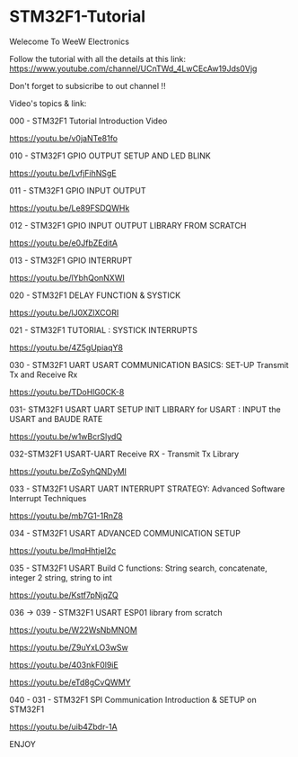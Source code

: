 # STM32F1-Tutorial

Welecome To WeeW Electronics

Follow the tutorial with all the details at this link: https://www.youtube.com/channel/UCnTWd_4LwCEcAw19Jds0Vjg

Don't forget to subsicribe to out channel !! 

Video's topics & link:

000 - STM32F1 Tutorial Introduction Video

https://youtu.be/v0jaNTe81fo


010 - STM32F1 GPIO OUTPUT SETUP AND LED BLINK

https://youtu.be/LvfjFihNSgE


011 - STM32F1 GPIO INPUT OUTPUT


https://youtu.be/Le89FSDQWHk


012 -  STM32F1 GPIO INPUT OUTPUT LIBRARY FROM SCRATCH


https://youtu.be/e0JfbZEditA


013 - STM32F1 GPIO INTERRUPT


https://youtu.be/lYbhQonNXWI


020 - STM32F1 DELAY FUNCTION & SYSTICK


https://youtu.be/lJ0XZlXCORI


021 - STM32F1 TUTORIAL : SYSTICK INTERRUPTS


https://youtu.be/4Z5gUpiaqY8


030 - STM32F1 UART USART COMMUNICATION BASICS: SET-UP Transmit Tx and Receive Rx


https://youtu.be/TDoHlG0CK-8


031- STM32F1 USART UART SETUP INIT LIBRARY for USART : INPUT the USART  and BAUDE RATE


https://youtu.be/w1wBcrSlydQ


032-STM32F1 USART-UART Receive RX - Transmit Tx Library


https://youtu.be/ZoSyhQNDyMI


033 - STM32F1 USART UART INTERRUPT STRATEGY: Advanced Software Interrupt Techniques 


https://youtu.be/mb7G1-1RnZ8


034 - STM32F1 USART ADVANCED COMMUNICATION SETUP


https://youtu.be/lmqHhtjeI2c


035 - STM32F1 USART  Build C  functions: String search, concatenate, integer 2 string, string to int


https://youtu.be/Kstf7pNjqZQ

036 -> 039 - STM32F1 USART ESP01 library from scratch


https://youtu.be/W22WsNbMNOM

https://youtu.be/Z9uYxLO3wSw

https://youtu.be/403nkF0l9iE

https://youtu.be/eTd8gCvQWMY

040 - 031 - STM32F1 SPI Communication Introduction & SETUP on STM32F1

https://youtu.be/uib4Zbdr-1A



ENJOY 
